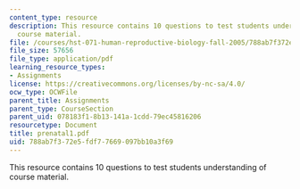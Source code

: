 ```yaml
---
content_type: resource
description: This resource contains 10 questions to test students understanding of
  course material.
file: /courses/hst-071-human-reproductive-biology-fall-2005/788ab7f372e5fdf77669097bb10a3f69_prenatal1.pdf
file_size: 57656
file_type: application/pdf
learning_resource_types:
- Assignments
license: https://creativecommons.org/licenses/by-nc-sa/4.0/
ocw_type: OCWFile
parent_title: Assignments
parent_type: CourseSection
parent_uid: 078183f1-8b13-141a-1cdd-79ec45816206
resourcetype: Document
title: prenatal1.pdf
uid: 788ab7f3-72e5-fdf7-7669-097bb10a3f69
---
```

This resource contains 10 questions to test students understanding of course material.